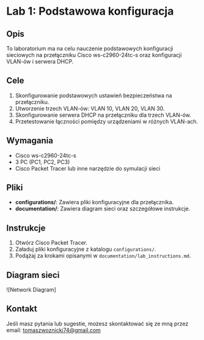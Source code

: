 # Lab 1: Podstawowa konfiguracja

## Opis
To laboratorium ma na celu nauczenie podstawowych konfiguracji sieciowych na przełączniku Cisco ws-c2960-24tc-s oraz konfiguracji VLAN-ów i serwera DHCP.

## Cele
1. Skonfigurowanie podstawowych ustawień bezpieczeństwa na przełączniku.
2. Utworzenie trzech VLAN-ów: VLAN 10, VLAN 20, VLAN 30.
3. Skonfigurowanie serwera DHCP na przełączniku dla trzech VLAN-ów.
4. Przetestowanie łączności pomiędzy urządzeniami w różnych VLAN-ach.

## Wymagania
- Cisco ws-c2960-24tc-s
- 3 PC (PC1, PC2, PC3)
- Cisco Packet Tracer lub inne narzędzie do symulacji sieci

## Pliki
- **configurations/**: Zawiera pliki konfiguracyjne dla przełącznika.
- **documentation/**: Zawiera diagram sieci oraz szczegółowe instrukcje.

## Instrukcje
1. Otwórz Cisco Packet Tracer.
2. Załaduj pliki konfiguracyjne z katalogu `configurations/`.
3. Podążaj za krokami opisanymi w `documentation/lab_instructions.md`.

## Diagram sieci
![Network Diagram]

## Kontakt
Jeśli masz pytania lub sugestie, możesz skontaktować się ze mną przez email: tomaszwoznicki74@gmail.com
